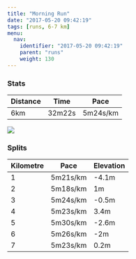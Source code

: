 ```yaml
---
title: "Morning Run"
date: "2017-05-20 09:42:19"
tags: [runs, 6-7 km]
menu:
  nav:
    identifier: "2017-05-20 09:42:19"
    parent: "runs"
    weight: 130
---
```


### Stats

| Distance | Time | Pace |
|----------|------|------|
|6km|32m22s|5m24s/km|

<img src='https://maps.googleapis.com/maps/api/staticmap?maptype=roadmap&path=enc:iljeIt`wLpJ_EiB_EoE^}@nIzJsDuBaEmDVcBhDb@|DdJsE{BoD}BHwBdCAtFlJ{DmAsDaDScC`CHhGnJoEeCyDsDj@gAjCNhEpJgEmBsDuCJkBvBEvFxJkEwBqDoDVuAxC@hEzJiEkBkD{CDuB`DHrEjJiEgBsD_DNcBnBIvF|JiEmBsDkCDyBbC?|FlJgEmBwDuD\&key=AIzaSyAfqMeaZ1CCJFGP5cWud__oZnT_Pybg-1M&size=800x800&markers=color:yellow|label:S|53.47029,-2.25307&markers=color:green|label:F|53.46988000000001,-2.2513199999999998'>

### Splits

| Kilometre | Pace | Elevation |
|------|------|-----------|
|1|5m21s/km|-4.1m|
|2|5m18s/km|1m|
|3|5m24s/km|-0.5m|
|4|5m23s/km|3.4m|
|5|5m30s/km|-2.6m|
|6|5m26s/km|-2m|
|7|5m23s/km|0.2m|
